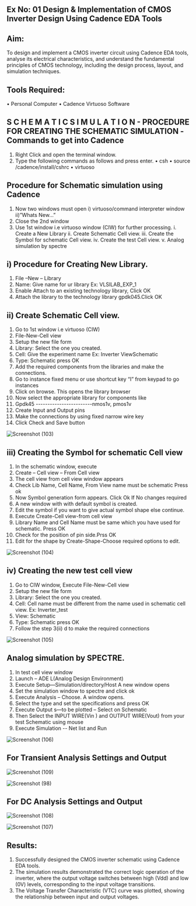 ## Ex No: 01     Design & Implementation of CMOS Inverter Design Using Cadence EDA Tools   

## Aim:
To design and implement a CMOS inverter circuit using Cadence EDA tools, analyse its electrical characteristics, and understand the fundamental principles of CMOS technology, including the design process, layout, and simulation techniques.

## Tools Required:
•	Personal Computer
•	Cadence Virtuoso Software

## S C H E M A T I C S I M U L A T I O N - PROCEDURE FOR CREATING THE SCHEMATIC SIMULATION -Commands to get into Cadence

1.	Right Click and open the terminal window.
2.	Type the following commands as follows and press enter.
	•	csh
        •	source /cadence/install/cshrc
        •	virtuoso

## Procedure for Schematic simulation using Cadence

1.	Now two windows must open
	i) virtuoso/command interpreter window
        ii)”Whats New…”
2.	Close the 2nd window
3.	Use 1st window i.e virtuoso window (CIW) for further processing.
      i.	Create a New Library
     ii.	Create Schematic Cell view.
    iii.	Create the Symbol for schematic Cell view.
     iv.	Create the test Cell view.
      v.	Analog simulation by spectre


## i)	Procedure for Creating New Library.
1.	File –New – Library
2.	 Name: Give name for ur library Ex: VLSILAB_EXP_1
3.	 Enable Attach to an existing technology library, Click OK
4.	 Attach the library to the technology library gpdk045.Click OK

## ii)	Create Schematic Cell view.
1.	Go to 1st window i.e virtuoso (CIW)
2.	File-New-Cell view
3.	Setup the new file form
4.	Library: Select the one you created.
5.	Cell: Give the experiment name Ex: Inverter ViewSchematic
6.	Type: Schematic press OK
7.	Add the required components from the libraries and make the connections.
8.	Go to instance fixed menu or use shortcut key “I” from keypad to go instances
9.	Click on browse. This opens the library browser
10.	Now select the appropriate library for components like
11.	Gpdk45 ------------------------nmos1v, pmos1v
12.	Create Input and Output pins
13.	Make the connections by using fixed narrow wire key
14.	Click Check and Save button

    
![Screenshot (103)](https://github.com/user-attachments/assets/7871eb7f-1d81-4718-bafd-75245c9dd8ba)



 
## iii)	Creating the Symbol for schematic Cell view

1.	In the schematic window, execute
2.	Create – Cell view – From Cell view
3.	The cell view from cell view window appears
4.	Check Lib Name, Cell Name, From View name must be schematic Press ok
5.	Now Symbol generation form appears. Click Ok If No changes required
6.	A new window with with default symbol is created.
7.	Edit the symbol if you want to give actual symbol shape else continue.
8.	Execute Create-Cell view-from cell view
9.	Library Name and Cell Name must be same which you have used for schematic. Press OK
10.	Check for the position of pin side.Prss OK
11.	Edit for the shape by Create-Shape-Choose required options to edit.


![Screenshot (104)](https://github.com/user-attachments/assets/5a23df05-28e9-4112-80ff-78f269a44f5e)



## iv)	Creating the new test cell view

1.	Go to CIW window, Execute File-New-Cell view
2.	Setup the new file form
3.	Library: Select the one you created.
4.	Cell: Cell name must be different from the name used in schematic cell view. Ex: Inverter_test
5.	View: Schematic
6.	Type: Schematic press OK
7.	Follow the step 3(ii) d to make the required connections

   
![Screenshot (105)](https://github.com/user-attachments/assets/4e59e5c8-6ddd-4ed0-b9f4-017d8661529c)



 
## Analog simulation by SPECTRE.
1.	In test cell view window
2.	Launch – ADE L(Analog Design Environment)
3.	Execute Setup—Simulation/directory/Host A new window opens
4.	Set the simulation window to spectre and click ok
5.	Execute Analysis – Choose. A window opens.
6.	Select the type and set the specifications and press OK
7.	Execute Output s—to be plotted – Select on Schematic
8.	Then Select the INPUT WIRE(Vin ) and OUTPUT WIRE(Vout) from your test Schematic using mouse
9.	Execute Simulation -- Net list and Run

    
![Screenshot (106)](https://github.com/user-attachments/assets/ebb8c230-54a5-4c31-a702-75ca2bf2d316)


## For Transient Analysis Settings and Output
 
 
 ![Screenshot (109)](https://github.com/user-attachments/assets/f7bb4ac3-193f-4cc8-b44c-e71caac7a98c)


 ![Screenshot (98)](https://github.com/user-attachments/assets/a6a66a87-c4fb-4a87-82b9-774ebe7b18ab)


## For DC Analysis Settings and Output


![Screenshot (108)](https://github.com/user-attachments/assets/b3ae75ee-8359-4e94-8cfa-681da48be740)


![Screenshot (107)](https://github.com/user-attachments/assets/9d9d73e3-b9a8-4755-86c7-2cd13a8122b6)


 




 

## Results:
1.	Successfully designed the CMOS inverter schematic using Cadence EDA tools.
2.	The simulation results demonstrated the correct logic operation of the inverter, where the output voltage switches between high (Vdd) and low (0V) levels, corresponding to the input voltage transitions.
3.	The Voltage Transfer Characteristic (VTC) curve was plotted, showing the relationship between input and output voltages.











